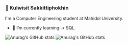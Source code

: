 ### 👋 Kulwisit Sakkittiphokhin
I'm a Computer Engineering student at Mahidol University.
- 🌱 I’m currently learning -> SQL.

![Anurag's GitHub stats](https://github-readme-stats.vercel.app/api?username=Petchdy&show_icons=true)
![Anurag's GitHub stats](https://github-readme-stats.vercel.app/api?username=anuraghazra&show_icons=true)
<!--
**Petchdy/Petchdy** is a ✨ _special_ ✨ repository because its `README.md` (this file) appears on your GitHub profile.

Here are some ideas to get you started:

- 🔭 I’m currently working on ...
- 🌱 I’m currently learning ...
- 👯 I’m looking to collaborate on ...
- 🤔 I’m looking for help with ...
- 💬 Ask me about ...
- 📫 How to reach me: ...
- 😄 Pronouns: ...
- ⚡ Fun fact: ...
-->
